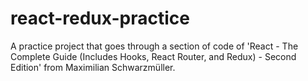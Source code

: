 # react-redux-practice

A practice project that goes through a section of code of 'React - The Complete Guide (Includes Hooks, React Router, and Redux) - Second Edition' from Maximilian Schwarzmüller.
